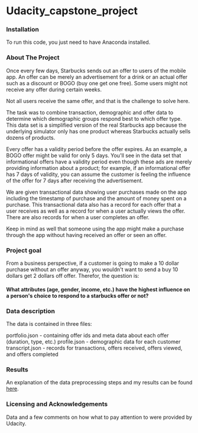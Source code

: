 # Udacity_capstone_project

### Installation
To run this code, you just need to have Anaconda installed.

### About The Project
Once every few days, Starbucks sends out an offer to users of the mobile app. An offer can be merely an advertisement for a drink or an actual offer such as a discount or BOGO (buy one get one free). Some users might not receive any offer during certain weeks.

Not all users receive the same offer, and that is the challenge to solve here.

The task was to combine transaction, demographic and offer data to determine which demographic groups respond best to which offer type. This data set is a simplified version of the real Starbucks app because the underlying simulator only has one product whereas Starbucks actually sells dozens of products.

Every offer has a validity period before the offer expires. As an example, a BOGO offer might be valid for only 5 days. You'll see in the data set that informational offers have a validity period even though these ads are merely providing information about a product; for example, if an informational offer has 7 days of validity, you can assume the customer is feeling the influence of the offer for 7 days after receiving the advertisement.

We are given transactional data showing user purchases made on the app including the timestamp of purchase and the amount of money spent on a purchase. This transactional data also has a record for each offer that a user receives as well as a record for when a user actually views the offer. There are also records for when a user completes an offer.

Keep in mind as well that someone using the app might make a purchase through the app without having received an offer or seen an offer.

### Project goal
From a business perspective, if a customer is going to make a 10 dollar purchase without an offer anyway, you wouldn't want to send a buy 10 dollars get 2 dollars off offer.
Therefor, the question is:
#### What attributes (age, gender, income, etc.) have the highest influence on a person's choice to respond to a starbucks offer or not?

### Data description
The data is contained in three files:

portfolio.json - containing offer ids and meta data about each offer (duration, type, etc.)
profile.json - demographic data for each customer
transcript.json - records for transactions, offers received, offers viewed, and offers completed

### Results

An explanation of the data preprocessing steps and my results can be found [here](). 

### Licensing and Acknowledgements

Data and a few comments on how what to pay attention to were provided by Udacity. 





